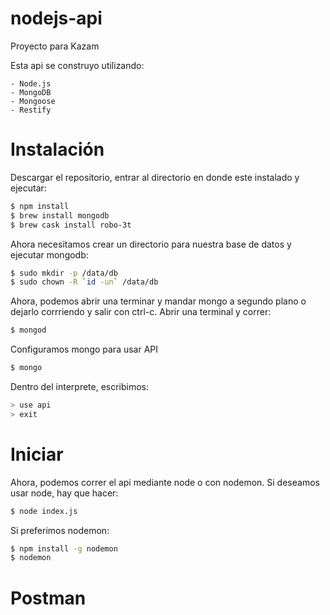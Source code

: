 # nodejs-api
Proyecto para Kazam

Esta api se construyo utilizando:

    - Node.js
    - MongoDB
    - Mongoose
    - Restify
    
# Instalación
Descargar el repositorio, entrar al directorio en donde este instalado y ejecutar:

```sh
$ npm install
$ brew install mongodb
$ brew cask install robo-3t
```

Ahora necesitamos crear un directorio para nuestra base de datos y ejecutar mongodb: 

```sh
$ sudo mkdir -p /data/db
$ sudo chown -R `id -un` /data/db
```

Ahora, podemos abrir una terminar y mandar mongo a segundo plano o dejarlo corrriendo y salir con ctrl-c.
Abrir una terminal y correr:

```sh
$ mongod
```

Configuramos mongo para usar API

```sh
$ mongo
```

Dentro del interprete, escribimos:

```sh
> use api
> exit
```

# Iniciar

Ahora, podemos correr el api mediante node o con nodemon. Si deseamos usar node, hay que hacer:

```sh
$ node index.js
```

Si preferimos nodemon:
```sh
$ npm install -g nodemon
$ nodemon
```

# Postman

